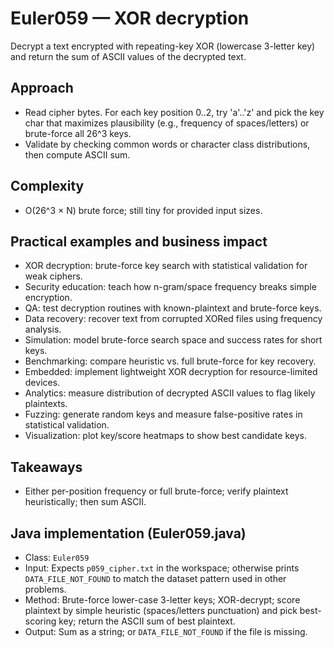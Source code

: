 # Euler059 — XOR decryption

Decrypt a text encrypted with repeating-key XOR (lowercase 3-letter key) and return the sum of ASCII values of the decrypted text.

## Approach

- Read cipher bytes. For each key position 0..2, try 'a'..'z' and pick the key char that maximizes plausibility (e.g., frequency of spaces/letters) or brute-force all 26^3 keys.
- Validate by checking common words or character class distributions, then compute ASCII sum.

## Complexity
- O(26^3 × N) brute force; still tiny for provided input sizes.

## Practical examples and business impact

- XOR decryption: brute-force key search with statistical validation for weak ciphers.
- Security education: teach how n-gram/space frequency breaks simple encryption.
- QA: test decryption routines with known-plaintext and brute-force keys.
- Data recovery: recover text from corrupted XORed files using frequency analysis.
- Simulation: model brute-force search space and success rates for short keys.
- Benchmarking: compare heuristic vs. full brute-force for key recovery.
- Embedded: implement lightweight XOR decryption for resource-limited devices.
- Analytics: measure distribution of decrypted ASCII values to flag likely plaintexts.
- Fuzzing: generate random keys and measure false-positive rates in statistical validation.
- Visualization: plot key/score heatmaps to show best candidate keys.

## Takeaways
- Either per-position frequency or full brute-force; verify plaintext heuristically; then sum ASCII.


## Java implementation (Euler059.java)

- Class: `Euler059`
- Input: Expects `p059_cipher.txt` in the workspace; otherwise prints `DATA_FILE_NOT_FOUND` to match the dataset pattern used in other problems.
- Method: Brute-force lower-case 3-letter keys; XOR-decrypt; score plaintext by simple heuristic (spaces/letters punctuation) and pick best-scoring key; return the ASCII sum of best plaintext.
- Output: Sum as a string; or `DATA_FILE_NOT_FOUND` if the file is missing.
